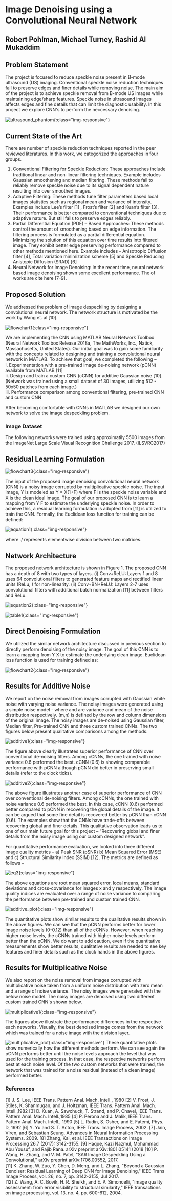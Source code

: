 # Image Denoising using a Convolutional Neural Network
## Robert Pohlman, Michael Turney, Rashid Al Mukaddim

## Problem Statement
The project is focused to reduce speckle noise present in B-mode ultrasound (US) imaging. Conventional speckle noise reduction techniques fail to preserve edges and finer details while removing noise. The main aim of the project is to achieve speckle removal from B-mode US images while maintaining edge/sharp features.  Speckle noise in ultrasound images affects edges and fine details that can limit the diagnostic usability. In this project we explore CNN's to perform the neccessary denoising. 

![ultrasound_phantom](Images/Picture10.jpg){:class="img-responsive"}


## Current State of the Art
There are number of speckle reduction techniques reported in the peer reviewed literatures. In this work, we categorized the approaches in four groups.
1. Conventional Filtering for Speckle Reduction: These approaches include traditional linear and non-linear filtering techniques. Example includes Gaussian smoothening and median filtering. These methods fail to reliably remove speckle noise due to its signal dependent nature resulting into over smoothed images.
2. Adaptive Filtering: These methods tune filter parameters based local images statistics such as regional mean and variance of intensity. Examples include Lee’s filter [1] , Frost’s filter [2] and Kuan’s filter [3]. Their performance is better compared to conventional techniques due to adaptive nature. But still fails to preserve edges reliably.
3. Partial Differential Equation (PDE) – Based Approaches: These methods control the amount of smoothening based on edge information. The filtering process is formulated as a partial differential equation. Minimizing the solution of this equation over time results into filtered image. They exhibit better edge preserving performance compared to other methods  mentioned here. Example includes - Anisotropic Diffusion filter [4], Total variation minimization scheme [5] and Speckle Reducing Anistopic Diffusion (SRAD) [6] 
4. Neural Network for Image Denoising: In the recent time, neural network based image denoising shown some excellent performance. The of works are cite here [7-9].

## Proposed Solution
We addressed the problem of image despeckling by designing a convolutional neural network. The network structure is motivated be the work by Wang et. al [10].

![flowchart1](Images/Picture1.png){:class="img-responsive"}

We are implementing the CNN using MATLAB Neural Network Toolbox (Neural Network Toolbox Release 2018a, The MathWorks, Inc., Natick,     Massachusetts, United States). Our initial goal was to gain some familiarity with the concepts related to designing and training a convolutional neural network in MATLAB. To achieve that goal, we completed the following –  
i.	Experimentation with a pre-trained image de-noising network (pCNN) available from MATLAB [11]  
ii.	Design and train a custom CNN (cCNN) for additive Gaussian noise [10]. (Network was trained using a small dataset of 30 images,   utilizing 512 - 50x50 patches from each image.)  
iii.	Performance comparison among conventional filtering, pre-trained CNN and custom CNN  

After becoming comfortable with CNNs in MATLAB we designed our own network to solve the image despeckling problem. 
### Image Dataset 

The following networks were trained using approximatily 5500 images from the ImageNet Large Scale Visual Recognition Challenge 2017. (ILSVRC2017) 



## Residual Learning Formulation
![flowchart3](Images/Picture6.png){:class="img-responsive"}

The input of the proposed image denoising convolutional neural network (CNN) is a noisy image corrupted by multiplicative speckle noise. The input image, Y is modeled as Y = X(1+F) where F is the speckle noise variable and X is the clean ideal image. The goal of our proposed CNN is to learn a mapping from Y F to estimate the underlying speckle noise. In order to achieve this, a residual learning formulation is adopted from [11] is utilized to train the CNN. Formally, the Euclidean loss function for training can be defined: 

![equation1](Images/equation1.png){:class="img-responsive"}

where ./ represents elementwise division between two matrices. 

## Network Architecture
The proposed network architecture is shown in Figure 1. The proposed CNN has a depth of 8 with two types of layers. 
(i) Conv+ReLU: Layers 1 and 8 uses 64 convolutional filters to generated feature maps and rectified linear units (ReLu,  ) for non-linearity. (ii) Conv+BN+ReLU: Layers 2-7 uses convolutional filters with additional batch normalization [11] between filters and ReLu. 

![equation2](Images/equation2.png){:class="img-responsive"}

![table1](Images/table1.PNG){:class="img-responsive"}



## Direct Denoising Formulation
We utilized the similar network architecture discussed in previous section to directly perform denoising of the noisy image. The goal of this CNN is to learn a mapping from Y X to estimate the underlying clean image. Euclidean loss function is used for training defined as:

![flowchart2](Images/Picture5.png){:class="img-responsive"}

## Results for Additive Noise
We report on the noise removal from images corrupted with Gaussian white noise with varying noise variance. The noisy images were generated using a simple noise model -   where  and   are variance and mean of the noise distribution respectively. (m,n) is defined by the row and column dimensions of the original image. The noisy images are de-noised using Gaussian filter, Median filter, Pre-trained CNN and three custom trained CNNs. The two figures below present qualitative comparisons among the methods. 

![additive1](Images/Picture2.png){:class="img-responsive"}

The figure above clearly illustrates superior performance of CNN over conventional de-noising filters. Among cCNNs, the one trained with noise variance 0.6 performed the best. cCNN (0.6) is showing comparable performance with pCNN although pCNN did better in preserving small details (refer to the clock ticks). 

![additive2](Images/Picture3.png){:class="img-responsive"}

The above figure illustrates another case of superior performance of CNN over conventional de-noising filters. Among cCNNs, the one trained with noise variance 0.6 performed the best. In this case, cCNN (0.6) performed better compared to pCNN in recovering the global details of the image. It can be argued that some fine detail is recovered better by pCNN than cCNN (0.6). 
The examples show that the CNNs have trade-offs between recovering global and finer details. This qualitative observation leads us to one of our main future goal for this project – “Recovering global and finer details from the noisy image using our custom designed network”.  

For quantitative performance evaluation, we looked into three different image quality metrics – a) Peak SNR (pSNR) b) Mean Squared Error (MSE) and c) Structural Similarity Index (SSIM) [12]. The metrics are defined as follows –

![eq3](Images/equation3.png){:class="img-responsive"}

The above equations are root mean squared error, local means, standard deviations and cross-covariance for images x and y respectively. The image quality indices are evaluated over a range of noise variance to comparing the performance between pre-trained and custom trained CNN. 

![additive_plot](Images/Picture4.png){:class="img-responsive"}

The quantitative plots show similar results to the qualitative results shown in the above figures. We can see that the pCNN performs better for lower image noise levels (0-0.12) than all of the cCNNs. However, when reaching higher noise levels, the cCNNs trained with higher noise levels perform better than the pCNN. We do want to add caution, even if the quantitative measurements show better results, qualitative results are needed to see key features and finer details such as the clock hands in the above figures.

## Results for Multiplicative Noise
We also report on the noise removal from images corrupted with multiplicative noise taken from a uniform noise distribution with zero mean and a range of noise variance. The noisy images were generated with the below noise model. The noisy images are denoised using two different custom trained CNN's shown below. 

![multiplicative1](Images/Picture9.png){:class="img-responsive"}

The figures above illustrate the performance differences in the respective each networks. Visually, the best denoised image comes from the network which was trained for a noise image with the division layer. 

![multiplicative_plot](Images/Picture7.png){:class="img-responsive"}
These quantitative plots show numerically how the different methods perform. We can see again the pCNN performs better until the noise levels approach the level that was used for the training process. In that case, the respective networks perform best at each noise level. Of the two custom networks that were trained, the network that was trained for a noise residual (instead of a clean image) performed better. 

### References
[1] J. S. Lee, IEEE Trans. Pattern Anal. Mach. Intell., 1980
[2] V. Frost, J. Stiles, K. Shanmugan, and J. Holtzman, IEEE Trans. Pattern Anal. Mach. Intell.,1982 
[3] D. Kuan, A. Sawchuck, T. Strand, and P. Chavel, IEEE Trans. Pattern Anal. Mach. Intell.,1985 
[4] P. Perona and J. Malik, IEEE Trans. Pattern Anal. Mach. Intell., 1990 
[5] L. Rudin, S. Osher, and E. Fatemi, Phys. D, 1992 
[6] Y. Yu and S. T. Acton, IEEE Trans. Image Process, 2002. 
[7] Jain, Viren, and Sebastian Seung. Advances in Neural Information Processing Systems. 2009.
[8] Zhang, Kai, et al. IEEE Transactions on Image Processing 26.7 (2017): 3142-3155.
[9] Haque, Kazi Nazmul, Mohammad Abu Yousuf, and Rajib Rana. arXiv preprint arXiv:1801.05141 (2018
[10]	P. Wang, H. Zhang, and V. M. Patel, "SAR Image Despeckling Using a Convolutional," arXiv preprint arXiv:1706.00552, 2017.  
[11]	K. Zhang, W. Zuo, Y. Chen, D. Meng, and L. Zhang, "Beyond a Gaussian Denoiser: Residual Learning of Deep CNN for Image Denoising,"   IEEE Trans Image Process, vol. 26, no. 7, pp. 3142-3155, Jul 2017.  
[12]	Z. Wang, A. C. Bovik, H. R. Sheikh, and E. P. Simoncelli, "Image quality assessment: from error visibility to structural similarity,"  IEEE transactions on image processing, vol. 13, no. 4, pp. 600-612, 2004.
